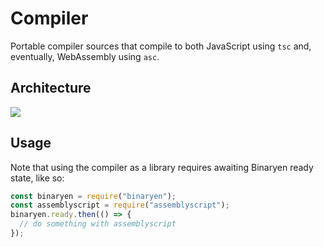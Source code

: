 Compiler
========

Portable compiler sources that compile to both JavaScript using `tsc` and, eventually, WebAssembly using `asc`.

Architecture
------------

![](https://assemblyscript.github.io/assemblyscript/media/architecture.svg)

Usage
-----

Note that using the compiler as a library requires awaiting Binaryen ready state, like so:

```js
const binaryen = require("binaryen");
const assemblyscript = require("assemblyscript");
binaryen.ready.then(() => {
  // do something with assemblyscript
});
```

